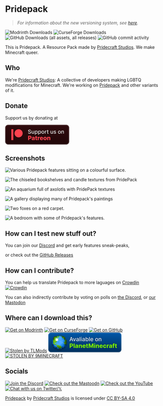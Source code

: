 <!-- Cuties -->

# Pridepack

> *For information about the new versioning system, see [here](https://github.com/Pridecraft-Studios/pridepack/blob/format17/VERSIONING.md).*

![Modrinth Downloads](https://img.shields.io/modrinth/dt/yPbBrzEX?logo=modrinth&label=Modrinth%20downloads&color=%231bd96a&style=for-the-badge) ![CurseForge Downloads](https://img.shields.io/curseforge/dt/831872?logo=curseforge&label=CurseForge%20Downloads&color=%23f16436&style=for-the-badge) ![GitHub Downloads (all assets, all releases)](https://img.shields.io/github/downloads/pridecraft-studios/pridepack/total?style=for-the-badge&logo=github&label=Github%20Downloads) ![GitHub commit activity](https://img.shields.io/github/commit-activity/t/pridecraft-studios/pridepack?style=for-the-badge&logo=github) 

This is Pridepack. A Resource Pack made by [Pridecraft Studios](https://git.pridecraft.gay/). We make Minecraft queer.

## Who

We're [Pridecraft Studios](https://pridecraft.gay): A collective of developers making LGBTQ modifications for Minecraft.
We're working on [Pridepack](https://git.pridecraft.gay/PridePack) and other variants of it. 

## Donate
Support us by donating at

[![patreon](https://github.com/intergrav/devins-badges/blob/v3/assets/cozy/donate/patreon-plural_64h.png?raw=true)](https://donate.pridecraft.gay)
## Screenshots

![Various Pridepack features sitting on a colourful surface.](https://cdn.modrinth.com/data/yPbBrzEX/images/bd6216e3669d2290f943be8ded4ad478a6ec2ce6.png)

![The chiseled bookshelves and candle textures from PridePack](https://cdn.modrinth.com/data/yPbBrzEX/images/f9a25af9d1259bac1dd6bccbb63f356e77335a70.png)

![An aquarium full of axolotls with PridePack textures](https://cdn.modrinth.com/data/yPbBrzEX/images/6eac8b9a3dea4c106649a05e44bdfa52da77d018.png)

![A gallery displaying many of Pridepack's paintings](https://cdn.modrinth.com/data/yPbBrzEX/images/b6329b27606003d3121749f6131b3d03a4bfacf5.png)

![Two foxes on a red carpet.](https://cdn.modrinth.com/data/yPbBrzEX/images/efb379d70a7a9590a6583716607a5561e3d1fc40.png)

![A bedroom with some of Pridepack's features.](https://cdn.modrinth.com/data/yPbBrzEX/images/9fabedea3df65957710435dd23640e8959a611e7.png)

## How can I test new stuff out?

You can join our [Discord](https://discord.pridecraft.gay) and get early features sneak-peaks, 

or check out the [GitHub Releases](https://git.pridecraft.gay/PridePack)
## How can I contribute?

You can help us translate Pridepack to more laguages on [Crowdin](https://crowdin.com/project/pridepack/) <a href="https://crowdin.com/project/pridepack" title="Crowdin"><img src="https://badges.crowdin.net/pridepack/localized.svg" alt="Crowdin"/></a>

You can also indirectly contribute by voting on polls on [the Discord](https://discord.pridecraft.gay), or [our Mastodon](https://tech.lgbt/@pridecraft)

## Where can I download this?
[![Get on Modrinth](https://rawcdn.githack.com/intergrav/devins-badges/1aec26abb75544baec37249f42008b2fcc0e731f/assets/cozy/available/modrinth_64h.png?raw=true)](https://modrinth.com/resourcepack/pridepack) [![Get on CurseForge](https://rawcdn.githack.com/intergrav/devins-badges/1aec26abb75544baec37249f42008b2fcc0e731f/assets/cozy/available/curseforge_64h.png?raw=true)](https://www.curseforge.com/minecraft/texture-packs/pride-pack) [![Get on GitHub](https://rawcdn.githack.com/intergrav/devins-badges/1aec26abb75544baec37249f42008b2fcc0e731f/assets/cozy/available/git_64h.png?raw=true)](https://github.com/Pridecraft-Studios/pridepack) [![Stolen by TLMods](https://rawcdn.githack.com/Nu-Git/blurrybadges/88c6971e38f189d9dc9393c8a4933974559c3c1d/badges/64h/Stolen%20By%20TLMods.png?raw=true)](https://tlmods.org/en/resourcepacks/pride-pack/) [![Get on PMC](https://github.com/Nu-Git/blurrybadges/blob/main/badges/64h/Avaliable%20On%20PMC.png?raw=true)](https://www.planetminecraft.com/texture-pack/pridepack-5-1/) [![STOLEN BY 9MINECRAFT](https://github.com/blryface/blurrybadges/blob/main/badges/64h/Stolen%20By%209minecraft.png?raw=true)](https://www.9minecraft.net/pride-resource-pack/)

## Socials
[![Join the Discord](https://rawcdn.githack.com/intergrav/devins-badges/1aec26abb75544baec37249f42008b2fcc0e731f/assets/cozy/social/discord-plural_64h.png?raw=true)](https://discord.pridecraft.gay) [![Check out the Mastoodn](https://rawcdn.githack.com/intergrav/devins-badges/1aec26abb75544baec37249f42008b2fcc0e731f/assets/cozy/social/mastodon-plural_64h.png?raw=true)](https://tech.lgbt/@pridecraft) [ ![Check out the YouTube](https://rawcdn.githack.com/intergrav/devins-badges/1aec26abb75544baec37249f42008b2fcc0e731f/assets/cozy/social/youtube-plural_64h.png?raw=true)](https://youtube.com/@PridecraftStudios) [![Chat with us on Twitter/𝕏](https://github.com/intergrav/devins-badges/blob/v3/assets/cozy/social/twitter-plural_64h.png?raw=true)](https://x.com/pridecraftreal)
<p xmlns:cc="http://creativecommons.org/ns#" xmlns:dct="http://purl.org/dc/terms/"><a property="dct:title" rel="cc:attributionURL" href="https://pridecraft.gay/pridepack">Pridepack</a> by <a rel="cc:attributionURL dct:creator" property="cc:attributionName" href="https://pridecraft.gay">Pridecraft Studios</a> is licensed under <a href="https://creativecommons.org/licenses/by-sa/4.0/?ref=chooser-v1" target="_blank" rel="license noopener noreferrer" style="display:inline-block;">CC BY-SA 4.0<img width="16" height="16" style="height:16px!important;margin-left:3px;vertical-align:text-bottom;" src="https://mirrors.creativecommons.org/presskit/icons/cc.svg?ref=chooser-v1" alt=""><img width="16" height="16" style="height:16px!important;margin-left:3px;vertical-align:text-bottom;" src="https://mirrors.creativecommons.org/presskit/icons/by.svg?ref=chooser-v1" alt=""><img width="16" height="16" style="height:16px!important;margin-left:3px;vertical-align:text-bottom;" src="https://mirrors.creativecommons.org/presskit/icons/sa.svg?ref=chooser-v1" alt=""></a></p>
